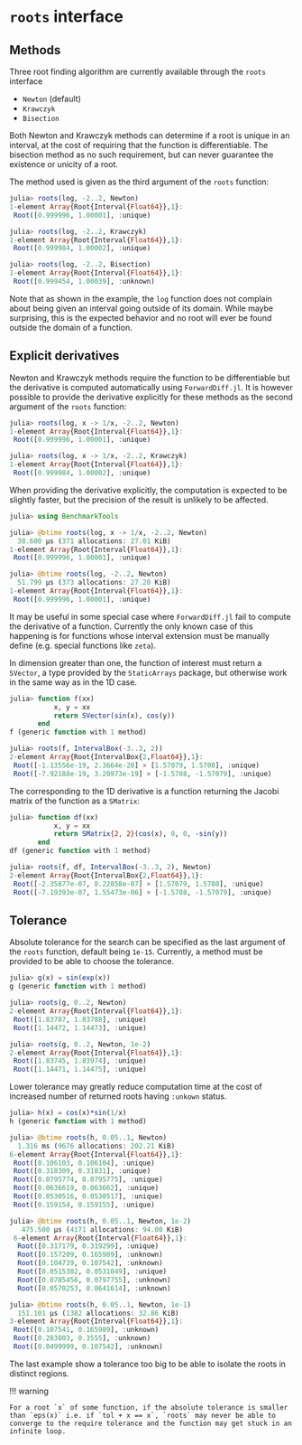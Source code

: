 # `roots` interface

## Methods

Three root finding algorithm are currently available through the `roots` interface
  - `Newton` (default)
  - `Krawczyk`
  - `Bisection`

Both Newton and Krawczyk methods can determine if a root is unique in an interval, at the cost of requiring that the function is differentiable. The bisection method as no such requirement, but can never guarantee the existence or unicity of a root.

The method used is given as the third argument of the `roots` function:

```jl
julia> roots(log, -2..2, Newton)
1-element Array{Root{Interval{Float64}},1}:
 Root([0.999996, 1.00001], :unique)

julia> roots(log, -2..2, Krawczyk)
1-element Array{Root{Interval{Float64}},1}:
 Root([0.999984, 1.00002], :unique)

julia> roots(log, -2..2, Bisection)
1-element Array{Root{Interval{Float64}},1}:
 Root([0.999454, 1.00039], :unknown)
```

Note that as shown in the example, the `log` function does not complain about being given an interval going outside of its domain. While maybe surprising, this is the expected behavior and no root will ever be found outside the domain of a function.

## Explicit derivatives

Newton and Krawczyk methods require the function to be differentiable but the derivative is computed automatically using `ForwardDiff.jl`. It is however possible to provide the derivative explicitly for these methods as the second argument of the `roots` function:

```jl
julia> roots(log, x -> 1/x, -2..2, Newton)
1-element Array{Root{Interval{Float64}},1}:
 Root([0.999996, 1.00001], :unique)

julia> roots(log, x -> 1/x, -2..2, Krawczyk)
1-element Array{Root{Interval{Float64}},1}:
 Root([0.999984, 1.00002], :unique)
```

When providing the derivative explicitly, the computation is expected to be slightly faster, but the precision of the result is unlikely to be affected.

```jl
julia> using BenchmarkTools

julia> @btime roots(log, x -> 1/x, -2..2, Newton)
  38.600 μs (371 allocations: 27.01 KiB)
1-element Array{Root{Interval{Float64}},1}:
 Root([0.999996, 1.00001], :unique)

julia> @btime roots(log, -2..2, Newton)
  51.799 μs (373 allocations: 27.20 KiB)
1-element Array{Root{Interval{Float64}},1}:
 Root([0.999996, 1.00001], :unique)
```

It may be useful in some special case where `ForwardDiff.jl` fail to compute the derivative of a function. Currently the only known case of this happening is for functions whose interval extension must be manually define (e.g. special functions like `zeta`).

In dimension greater than one, the function of interest must return a `SVector`, a type provided by the `StaticArrays` package, but otherwise work in the same way as in the 1D case.

```jl
julia> function f(xx)
           x, y = xx
           return SVector(sin(x), cos(y))
       end
f (generic function with 1 method)

julia> roots(f, IntervalBox(-3..3, 2))
2-element Array{Root{IntervalBox{2,Float64}},1}:
 Root([-1.13556e-19, 2.3664e-20] × [1.57079, 1.5708], :unique)
 Root([-7.92188e-19, 3.20973e-19] × [-1.5708, -1.57079], :unique)
```

The corresponding to the 1D derivative is a function returning the Jacobi matrix of the function as a `SMatrix`:

```jl
julia> function df(xx)
           x, y = xx
           return SMatrix{2, 2}(cos(x), 0, 0, -sin(y))
       end
df (generic function with 1 method)

julia> roots(f, df, IntervalBox(-3..3, 2), Newton)
2-element Array{Root{IntervalBox{2,Float64}},1}:
 Root([-2.35877e-07, 8.22858e-07] × [1.57079, 1.5708], :unique)
 Root([-7.19393e-07, 1.55473e-06] × [-1.5708, -1.57079], :unique)
```


## Tolerance

Absolute tolerance for the search can be specified as the last argument of the `roots` function, default being `1e-15`. Currently, a method must be provided to be able to choose the tolerance.

```jl
julia> g(x) = sin(exp(x))
g (generic function with 1 method)

julia> roots(g, 0..2, Newton)
2-element Array{Root{Interval{Float64}},1}:
 Root([1.83787, 1.83788], :unique)
 Root([1.14472, 1.14473], :unique)

julia> roots(g, 0..2, Newton, 1e-2)
2-element Array{Root{Interval{Float64}},1}:
 Root([1.83745, 1.83974], :unique)
 Root([1.14471, 1.14475], :unique)
```

Lower tolerance may greatly reduce computation time at the cost of increased number of returned roots having `:unkown` status.

```jl
julia> h(x) = cos(x)*sin(1/x)
h (generic function with 1 method)

julia> @btime roots(h, 0.05..1, Newton)
  1.316 ms (9676 allocations: 202.21 KiB)
6-element Array{Root{Interval{Float64}},1}:
 Root([0.106103, 0.106104], :unique)
 Root([0.318309, 0.31831], :unique)
 Root([0.0795774, 0.0795775], :unique)
 Root([0.0636619, 0.063662], :unique)
 Root([0.0530516, 0.0530517], :unique)
 Root([0.159154, 0.159155], :unique)             

julia> @btime roots(h, 0.05..1, Newton, 1e-2)
   475.500 μs (4171 allocations: 94.00 KiB)
 6-element Array{Root{Interval{Float64}},1}:
  Root([0.317179, 0.319299], :unique)
  Root([0.157209, 0.165989], :unknown)
  Root([0.104739, 0.107542], :unknown)
  Root([0.0515382, 0.0531049], :unique)
  Root([0.0785458, 0.0797755], :unknown)
  Root([0.0570253, 0.0641614], :unknown)

julia> @btime roots(h, 0.05..1, Newton, 1e-1)
  151.101 μs (1382 allocations: 32.86 KiB)
3-element Array{Root{Interval{Float64}},1}:
 Root([0.107541, 0.165989], :unknown)
 Root([0.283803, 0.3555], :unknown)
 Root([0.0499999, 0.107542], :unknown)     
```

The last example show a tolerance too big to be able to isolate the roots in distinct regions.

!!! warning

    For a root `x` of some function, if the absolute tolerance is smaller than `eps(x)` i.e. if `tol + x == x`, `roots` may never be able to converge to the require tolerance and the function may get stuck in an infinite loop.
